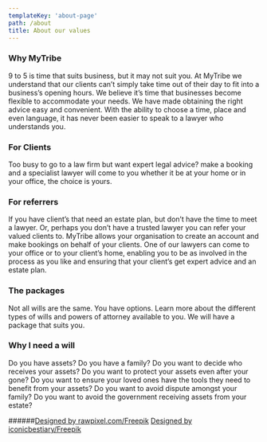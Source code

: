 ```yaml
---
templateKey: 'about-page'
path: /about
title: About our values
---
```


### Why MyTribe

9 to 5 is time that suits business, but it may not suit you. At MyTribe we understand that our clients can’t simply take time out of their day to fit into a business’s opening hours. We believe it’s time that businesses become flexible to accommodate your needs. We have made obtaining the right advice easy and convenient. With the ability to choose a time, place and even language, it has never been easier to speak to a lawyer who understands you.

### For Clients

Too busy to go to a law firm but want expert legal advice? make a booking and a specialist lawyer will come to you whether it be at your home or in your office, the choice is yours.

### For referrers

If you have client’s that need an estate plan, but don’t have the time to meet a lawyer. Or, perhaps you don’t have a trusted lawyer you can refer your valued clients to. MyTribe allows your organisation to create an account and make bookings on behalf of your clients. One of our lawyers can come to your office or to your client’s home, enabling you to be as involved in the process as you like and ensuring that your client’s get expert advice and an estate plan.

### The packages

Not all wills are the same. You have options. Learn more about the different types of wills and powers of attorney available to you. We will have a package that suits you.

### Why I need a will

Do you have assets? Do you have a family? Do you want to decide who receives your assets? Do you want to protect your assets even after your gone? Do you want to ensure your loved ones have the tools they need to benefit from your assets? Do you want to avoid dispute amongst your family? Do you want to avoid the government receiving assets from your estate?

######<a href="http://www.freepik.com">Designed by rawpixel.com/Freepik</a>
<a href="http://www.freepik.com">Designed by iconicbestiary/Freepik</a>

